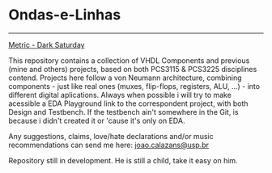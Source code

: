 # Ondas-e-Linhas
*******
[Metric - Dark Saturday](https://www.youtube.com/watch?v=lVn2UM8-sKI)

This repository contains a collection of VHDL Components and previous (mine and others) projects, based on both PCS3115 & PCS3225 disciplines contend.
Projects here follow a von Neumann architecture, combining components - just like real ones (muxes, flip-flops, registers, ALU, ...) - into different digital aplications. Always when possible i will try to make acessible a EDA Playground link to the correspondent project, with both Design and Testbench. If the testbench ain't somewhere in the Git, is because i didn't created it or 'cause it's only on EDA.

Any suggestions, claims, love/hate declarations and/or music recommendations can send me here: [joao.calazans@usp.br](mailto:joao.calazans@usp.br)

Repository still in development. He is still a child, take it easy on him.
